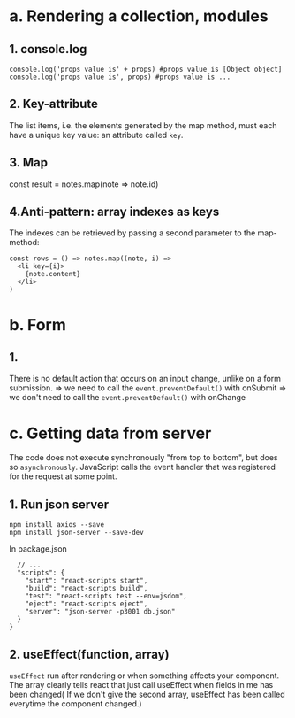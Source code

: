 # a. Rendering a collection, modules
## 1. console.log
```
console.log('props value is' + props) #props value is [Object object]
console.log('props value is', props) #props value is ...
```
## 2. Key-attribute
 The list items, i.e. the elements generated by the map method, must each have a unique key value: an attribute called `key`.

## 3. Map
const result = notes.map(note => note.id)

## 4.Anti-pattern: array indexes as keys
The indexes can be retrieved by passing a second parameter to the map-method:
```
const rows = () => notes.map((note, i) => 
  <li key={i}>
    {note.content}
  </li>
)
```
# b. Form
## 1.
There is no default action that occurs on an input change, unlike on a form submission.
=> we need to call the `event.preventDefault()` with onSubmit
=> we don't need to call the `event.preventDefault()` with onChange
# c. Getting data from server
The code does not execute synchronously "from top to bottom", but does so `asynchronously`.
JavaScript calls the event handler that was registered for the request at some point.
## 1. Run json server

```
npm install axios --save
npm install json-server --save-dev
```
In package.json
```
  // ... 
  "scripts": {
    "start": "react-scripts start",
    "build": "react-scripts build",
    "test": "react-scripts test --env=jsdom",
    "eject": "react-scripts eject",
    "server": "json-server -p3001 db.json"
  }
}
```
## 2. useEffect(function, array)
`useEffect` run after rendering or when something affects your component.
The array clearly tells react that just call useEffect when fields in me has been changed( If we don't give the second array,
useEffect has been called everytime the component changed.)